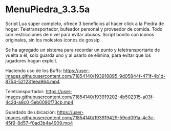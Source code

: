 # MenuPiedra_3.3.5a
Script Lua súper completo, ofrece 3 beneficios al hacer click a la Piedra de hogar: Teletransportador, bufeador personal y proveedor de comida. Todo con restricciones de nivel para evitar abusos. Script bonito con íconos originales, sin los molestos íconos de gossip.

Se ha agregado un sistema para recordar un punto y teletransportarte de vuelta a él, 
solo guarda uno y al usarlo se elimina, para evitar que los jugadores hagan exploit.

Haciendo uso de los Buffs:
https://user-images.githubusercontent.com/71854140/193918895-9d05844f-471f-4b1d-8754-521231eea964.mp4

Teletransportador:
https://user-images.githubusercontent.com/71854140/193919202-4b502315-a03f-4c2d-a8c0-5eb0090f73cb.mp4

Guardado de ubicación:
https://user-images.githubusercontent.com/71854140/193919429-59cd091a-4c3c-45f9-8d57-f0ad3b4a4909.mp4
